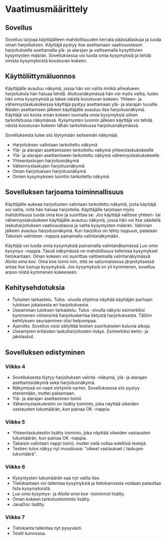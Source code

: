 # Vaatimusmäärittely

## Sovellus

Sovellus tarjoaa käyttäjälleen mahdollisuuden kerrata päässälaskuja ja luoda oman harjoituksen. Käyttäjä pystyy itse asettamaan vaativuustason harjoitukselle
asettamalla ylä- ja alarajan ja valitsemalla kysyttövien kysymysten määrän. Sovelluksessa voi luoda omia kysymyksiä ja tehdä omista kysymyksistä koostuvan kokeen.

## Käyttöliittymäluonnos

Käyttäjälle avautuu näkymä, jossa hän voi valita minkä aihealueen harjoituksia hän haluaa tehdä. 
Aloitusnäkymässä hän voi myös valita, luoko hän omia kysymyksiä ja tekee näistä koostuvan kokeen. 
Yhteen- ja vähennyslaskukokeissa käyttäjä pystyy asettamaan ylä- ja alarajan luvuille. 
Näiden asettamisen jälkeen käyttäjälle avautuu itse harjoitusnäkymä.
Käyttäjä voi koota oman kokeen luomalla omia kysymyksiä siihen tarkoitetussa näkymässä.
Kysymysten luonnin jälkeen käyttäjä voi tehdä näistä koostuvan kokeen tähän tarkoitetussa harjoitusnäkymässä.

Sovelluksesta tulee siis löytymään seitsemän näkymää:
- Harjoituksen valintaan tarkoitettu näkymä
- Ylä- ja alarajan asettamiseen tarkoitettu näkymä yhteenlaskukokeelle
- Ylä- ja alarajan asettamiseen tarkoitettu näkymä vähennyslaskukokeelle
- Yhteenlaskujen harjoitusnäkymä
- Vähennyslaskujen harjoitusnäkymä
- Oman harjoituksen harjoitusnäkymä
- Omien kysymyksien luontiin tarkoitettu näkymä

## Sovelluksen tarjoama toiminnallisuus

Käyttäjälle aukeaa harjoitusten valintaan tarkoitettu näkymä, josta käyttäjä voi valita, mitä hän haluaa harjoitella.
Käyttäjälle tarjotaan myös mahdollisuus luoda oma koe ja suorittaa se.
Jos käyttäjä valitsee yhteen- tai vähennyslakukokeen käyttäjälle avautuu näkymä, jossa hän voi itse säädellä laskuharjoituksen vaativuustasoa ja valita kysymysten määrän.
Valinnan jälkeen avautuu harjoitusnäkymä. Kun harjoitus on tehty loppuun, palataan _Takaisin valintaan_ -nappia painamalla valintanäkymään.

Käyttäjä voi luoda omia kysymyksiä painamalla valintanäkymässä _Luo oma kysymys_ -nappia. Tässä näkymässä on mahdollisuus tallentaa kysymykset tietokantaan.
Oman kokeen voi suorittaa valitsemalla valintanäkymässä _Aloita oma koe_. Oma koe toimii niin, että se satunnaisessa järjestyksessä
antaa itse luotuja kysymyksiä. Jos kysymyksiä on yli kymmenen, sovellus arpoo niistä kymmenen kokeeseen.

## Kehitysehdotuksia
- Tulosten tarkastelu. Tulos -sivulla ohjelma näyttää käyttäjän parhaan tuloksen jokaisesta eri harjoituksesta. 
- Useamman tuloksen tarkastelu. Tulos -sivulla näkyisi esimerkiksi kymmenen viimeisintä harjoituskertaa tietystä harjoituksesta. Tällöin kehityksen seuraaminen olisi helpompaa.
- Ajanotto. Sovellus voisi säilyttää testien suoritukseen kuluvia aikoja.
- Useampien erilaisten laskuharjoitusten lisäys. Esimerkiksi kerto- ja jakolaskut.

## Sovelluksen edistyminen

### Viikko 4
- Sovelluksesta löytyy harjoituksen valinta -näkymä, ylä- ja alarajan asettamisnäkymä sekä harjoitusnäkymä.
- Näkymissä on napit siirtymiä varten. Sovelluksessa siis pystyy etenemään, muttei palaamaan.
- Ylä- ja alarajan asettaminen toimii
- Vähennyslaskutestiin on lisätty toiminto, joka näyttää oikeiden vastausten lukumäärän, kun painaa OK -nappia.

### Viikko 5
- Yhteenlaskutestiin lisätty toiminto, joka näyttää oikeiden vastausten lukumäärän, kun painaa OK -nappia.
- Takaisin valintaan nappi toimii, muttei vielä nollaa edellisiä testejä.
- Testien tulos näkyy nyt muodossa: "oikeat vastaukset / laskujen lukumäärä".

### Viikko 6
- Kysymysten lukumäärän saa nyt valita itse.
- Tietokantaan voi tallentaa kysymyksiä ja tietokannasta voidaan palauttaa lista kysymyksistä.
- _Luo oma kysymys_- ja _Aloita oma koe_ -toiminnot lisätty.
- Oman kokeen tarkistustoiminto lisätty.
- JavaDoc lisätty.

### Viikko 7
- Tietokanta tallentaa nyt pysyvästi.
- Testit kunnossa.
 

